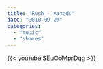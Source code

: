 ```yaml
---
title: "Rush - Xanadu"
date: "2010-09-29"
categories:
  - "music"
  - "shares"
---
```


{{< youtube SEuOoMprDqg >}}
